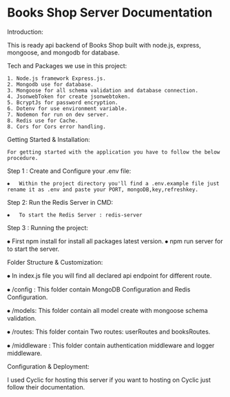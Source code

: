 # Books Shop Server Documentation

Introduction:

This is ready api backend of Books Shop built with node.js, express, mongoose, and mongodb for database.

Tech and Packages we use in this project:

    1. Node.js framework Express.js.
    2. Mongodb use for database.
    3. Mongoose for all schema validation and database connection.
    4. JsonwebToken for create jsonwebtoken.
    5. BcryptJs for password encryption.
    6. Dotenv for use environment variable.
    7. Nodemon for run on dev server.
    8. Redis use for Cache.
    8. Cors for Cors error handling.

Getting Started & Installation:

    For getting started with the application you have to follow the below procedure.

Step 1 : Create and Configure your .env file:

    ⦁	Within the project directory you'll find a .env.example file just rename it as .env and paste your PORT, mongoDB,key,refreshkey.

Step 2: Run the Redis Server in CMD:

    ⦁	To start the Redis Server : redis-server

Step 3 : Running the project:

⦁ First npm install for install all packages latest version.
⦁ npm run server for to start the server.

Folder Structure & Customization:

⦁ In index.js file you will find all declared api endpoint for different route.

⦁ /config : This folder contain MongoDB Configuration and Redis Configuration.

⦁ /models: This folder contain all model create with mongoose schema validation.

⦁ /routes: This folder contain Two routes: userRoutes and booksRoutes.

⦁ /middleware : This folder contain authentication middleware and logger middleware.

Configuration & Deployment:

I used Cyclic for hosting this server if you want to hosting on Cyclic just follow their documentation.
